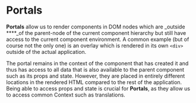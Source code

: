 # Portals

**Portals** allow us to render components in DOM nodes which are _outside ****_of the parent-node of the current component hierarchy but still have access to the current component environment. A common example \(but of course not the only one\) is an overlay which is rendered in its own `<div>` outside of the actual application.

The portal remains in the context of the component that has created it and thus has access to all data that is also available to the parent component such as its props and state. However, they are placed in entirely different locations in the rendered HTML compared to the rest of the application. Being able to access props and state is crucial for **Portals**, as they allow us to access common Context such as translations.

